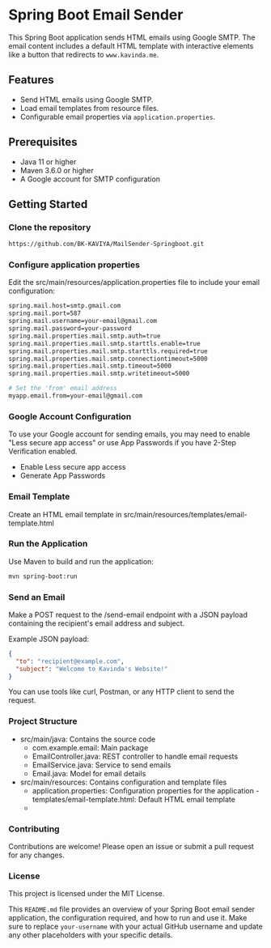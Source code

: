 # Spring Boot Email Sender

This Spring Boot application sends HTML emails using Google SMTP. The email content includes a default HTML template with interactive elements like a button that redirects to `www.kavinda.me`.

## Features

- Send HTML emails using Google SMTP.
- Load email templates from resource files.
- Configurable email properties via `application.properties`.

## Prerequisites

- Java 11 or higher
- Maven 3.6.0 or higher
- A Google account for SMTP configuration

## Getting Started

### Clone the repository

```bash
https://github.com/BK-KAVIYA/MailSender-Springboot.git
```
### Configure application properties
Edit the src/main/resources/application.properties file to include your email configuration:

```bash
spring.mail.host=smtp.gmail.com
spring.mail.port=587
spring.mail.username=your-email@gmail.com
spring.mail.password=your-password
spring.mail.properties.mail.smtp.auth=true
spring.mail.properties.mail.smtp.starttls.enable=true
spring.mail.properties.mail.smtp.starttls.required=true
spring.mail.properties.mail.smtp.connectiontimeout=5000
spring.mail.properties.mail.smtp.timeout=5000
spring.mail.properties.mail.smtp.writetimeout=5000

# Set the 'from' email address
myapp.email.from=your-email@gmail.com
```
### Google Account Configuration
To use your Google account for sending emails, you may need to enable "Less secure app access" or use App Passwords if you have 2-Step Verification enabled.

- Enable Less secure app access
- Generate App Passwords

### Email Template
Create an HTML email template in src/main/resources/templates/email-template.html

### Run the Application
Use Maven to build and run the application:
```bash
mvn spring-boot:run
```
### Send an Email
Make a POST request to the /send-email endpoint with a JSON payload containing the recipient's email address and subject.

Example JSON payload:
```json
{
  "to": "recipient@example.com",
  "subject": "Welcome to Kavinda's Website!"
}
```
You can use tools like curl, Postman, or any HTTP client to send the request.

### Project Structure
- src/main/java: Contains the source code
  - com.example.email: Main package
  - EmailController.java: REST controller to handle email requests
  - EmailService.java: Service to send emails
  - Email.java: Model for email details
- src/main/resources: Contains configuration and template files
  - application.properties: Configuration properties for the application
  -templates/email-template.html: Default HTML email template
  - 
### Contributing
Contributions are welcome! Please open an issue or submit a pull request for any changes.
### License
This project is licensed under the MIT License.


This `README.md` file provides an overview of your Spring Boot email sender application, the configuration required, and how to run and use it. Make sure to replace `your-username` with your actual GitHub username and update any other placeholders with your specific details.

